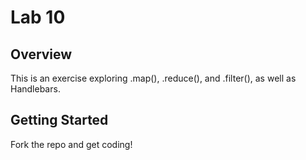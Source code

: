 # Lab 10

## Overview
This is an exercise exploring .map(), .reduce(), and .filter(), as well as Handlebars.

## Getting Started
Fork the repo and get coding!